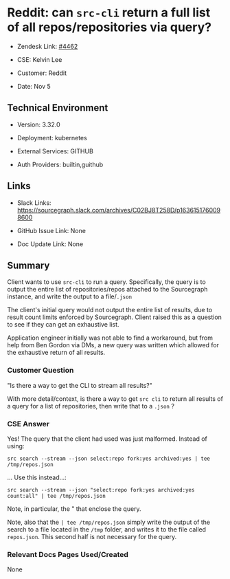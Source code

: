 

# Reddit: can `src-cli` return a full list of all repos/repositories via query? <!-- Ticket Title  Hint: include keywords to make it searchable -->



- Zendesk Link: [#4462](https://sourcegraph.zendesk.com/agent/tickets/4462)

- CSE: Kelvin Lee

- Customer: Reddit <!-- Redact if this contains personally identifying information -->

- Date: Nov 5


<!-- Data populated from integration, speak to Ben Gordon or Michael Bali if not working -->

<!-- During Internal team trial, fill missing data manually (we are waiting for all data to sync) -->



## Technical Environment

- Version: 3.32.0​

- Deployment: kubernetes

- External Services: GITHUB

- Auth Providers: builtin,guithub





## Links
<!-- Data for CSE manual entry -->
- Slack Links: https://sourcegraph.slack.com/archives/C02BJ8T258D/p1636151760098600

- GitHub Issue Link: None

- Doc Update Link: None



## Summary

Client wants to use `src-cli` to run a query. Specifically, the query is to output the entire list of repositories/repos attached to the Sourcegraph instance, and write the output to a file/`.json`

The client's initial query would not output the entire list of results, due to result count limits enforced by Sourcegraph. Client raised this as a question to see if they can get an exhaustive list.

Application engineer initially was not able to find a workaround, but from help from Ben Gordon via DMs, a new query was written which allowed for the exhaustive return of all results.



### Customer Question

"Is there a way to get the CLI to stream all results?"

With more detail/context, is there a way to get `src cli` to return all results of a query for a list of repositories, then write that to a `.json` ?


### CSE Answer
Yes! The query that the client had used was just malformed. Instead of using:

```
src search --stream --json select:repo fork:yes archived:yes | tee /tmp/repos.json
```

... Use this instead...:

```
src search --stream --json "select:repo fork:yes archived:yes count:all" | tee /tmp/repos.json
```

Note, in particular, the " that enclose the query.

Note, also that the  `| tee /tmp/repos.json` simply write the output of the search to a file located in the `/tmp` folder, and writes it to the file called `repos.json`. This second half is not necessary for the query.


### Relevant Docs Pages Used/Created

None

<!-- Once complete, upload a copy to https://github.com/sourcegraph/support-tools-internal/tree/main/resolved-tickets as a .md file -->
<!-- Name the file 4462.md -->
